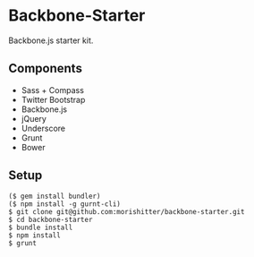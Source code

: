 # Backbone-Starter

Backbone.js starter kit.

## Components
- Sass + Compass
- Twitter Bootstrap
- Backbone.js
 - jQuery
 - Underscore
- Grunt
- Bower

## Setup

```shell
($ gem install bundler)
($ npm install -g gurnt-cli)
$ git clone git@github.com:morishitter/backbone-starter.git
$ cd backbone-starter
$ bundle install
$ npm install
$ grunt
```

